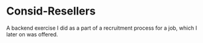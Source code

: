# Consid-Resellers
A backend exercise I did as a part of a recruitment process for a job, which I later on was offered. 
